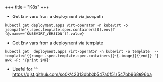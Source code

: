 +++
title = "K8s"
+++

- Get Env vars from a deployment via jsonpath
```
kubectl get deployment.apps virt-operator -n kubevirt -o jsonpath='{.spec.template.spec.containers[0].env[?(@.name=="KUBEVIRT_VERSION")].value}
```

- Get Env vars from a deployment via template
```
kubectl get  deployment.apps virt-operator -n kubevirt -o template  --template='{{range .spec.template.spec.containers}}{{.image}}{{end}} '|  awk -F: '{print $NF}'
```

- Useful for ^^ https://gist.github.com/so0k/42313dbb3b547a0f51a547bb968696ba

